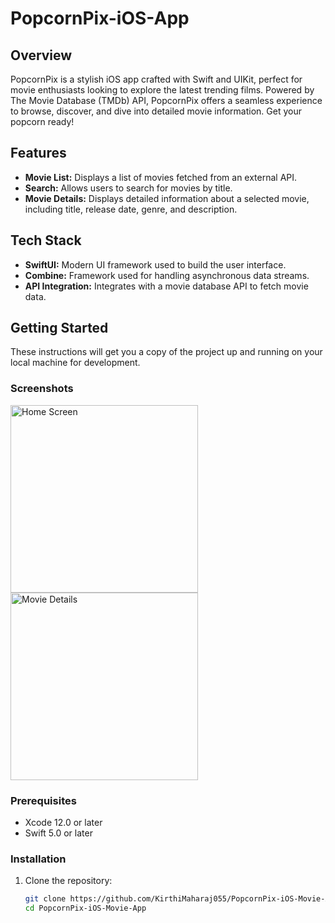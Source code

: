 # PopcornPix-iOS-App

## Overview
PopcornPix is a stylish iOS app crafted with Swift and UIKit, perfect for movie enthusiasts looking to explore the latest trending films. Powered by The Movie Database (TMDb) API, PopcornPix offers a seamless experience to browse, discover, and dive into detailed movie information. Get your popcorn ready!

## Features
- **Movie List:** Displays a list of movies fetched from an external API.
- **Search:** Allows users to search for movies by title.
- **Movie Details:** Displays detailed information about a selected movie, including title, release date, genre, and description.

## Tech Stack

- **SwiftUI:** Modern UI framework used to build the user interface.
- **Combine:** Framework used for handling asynchronous data streams.
- **API Integration:** Integrates with a movie database API to fetch movie data.

  
## Getting Started
These instructions will get you a copy of the project up and running on your local machine for development.

### Screenshots
<img src="https://github.com/user-attachments/assets/80a98a0d-f826-41e1-b039-c96d1672276b" alt="Home Screen" width="300"/>
<img src="https://github.com/user-attachments/assets/805d142f-8421-4a12-9f9d-eb7333d7a863" alt="Movie Details" width="300"/>

### Prerequisites
- Xcode 12.0 or later
- Swift 5.0 or later

### Installation

1. Clone the repository:
   ```bash
   git clone https://github.com/KirthiMaharaj055/PopcornPix-iOS-Movie-App.git
   cd PopcornPix-iOS-Movie-App


